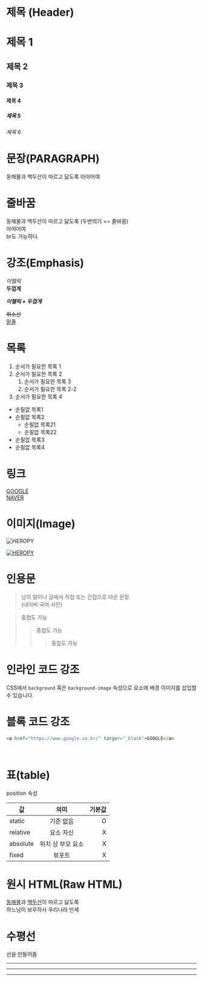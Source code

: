 # 제목 (Header)

# 제목 1
## 제목 2
### 제목 3
#### 제목 4
##### 제목 5
###### 제목 6


# 문장(PARAGRAPH)

동해물과 백두산이 마르고 닳도록
아야어여

# 줄바꿈 

동해물과 백두산이 마르고 닳도록  (두번띄기 == 줄바꿈)  
아야어여<br/>
br도 가능하다.

# 강조(Emphasis)

_이텔릭_<br/>
**두껍게**<br/>

**_이텔릭 + 두껍게_**  

~~취소선~~  
<u>밑줄</u>

# 목록

1. 순서가 필요한 목록 1
1. 순서가 필요한 목록 2
    1. 순서가 필요한 목록 3
    1. 순서가 필요한 목록 2-2
1. 순서가 필요한 목록 4


- 순필없 목록1
- 순필없 목록2
    - 순필없 목록21
    - 순필없 목록22
- 순필없 목록3
- 순필없 목록4

# 링크
[GOOGLE](https://google.com)  
[NAVER](https://naver.com "naver로 이동!")


# 이미지(Image) 
![HEROPY](https://heropy.blog/css/images/logo.png)

[![HEROPY](https://heropy.blog/css/images/logo.png)](https://heropy.blog/)  

# 인용문 
> 남의 말이나 글에서 직접 또는 간접으로 따온 문장.  
>(네이버 국어 사전)

> 중첩도 가능
>> 중첩도 가능
>>> 중첩도 가능 

# 인라인 코드 강조
CSS에서 `background` 혹은 `background-image` 속성으로 요소에 배경 이미지를 삽입할 수 있습니다.

# 블록 코드 강조

```html
<a href="https://www.google.co.kr/" targer="_black">GOOGLE</a>
```

```css

```

```javascript

```

# 표(table)

position 속성

값 | 의미 | 기본값
--|:--:|--:
static | 기준 없음 | O
relative | 요소 자신 | X
absolute | 위치 상 부모 요소 | X
fixed | 뷰포트 | X


# 원시 HTML(Raw HTML)
<span style="text-decoration: underline;">동해물</span>과 <u>백두산</u>이 마르고 닳도록<br/>
하느님이 보우하사 우리나라 만세

# 수평선 
선을 만들어줌

---
***
___
